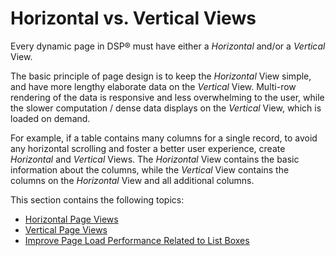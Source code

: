 # Horizontal vs. Vertical Views

Every dynamic page in DSP® must have either a *Horizontal* and/or a
*Vertical* View.

The basic principle of page design is to keep the *Horizontal* View
simple, and have more lengthy elaborate data on the *Vertical* View.
Multi-row rendering of the data is responsive and less overwhelming to
the user, while the slower computation / dense data displays on the
*Vertical* View, which is loaded on demand.

For example, if a table contains many columns for a single record, to
avoid any horizontal scrolling and foster a better user experience,
create *Horizontal* and *Vertical* Views. The *Horizontal* View contains
the basic information about the columns, while the *Vertical* View
contains the columns on the *Horizontal* View and all additional
columns.

This section contains the following topics:

  - [Horizontal Page Views](Guidelines_for_Horizontal_Page_Views.htm)
  - [Vertical Page Views](Guidelines_for_Vertical_Page_Views.htm)
  - [Improve Page Load Performance Related to List
    Boxes](Improve_Page_Load_Performance_Related_to_List_Boxes.htm)
